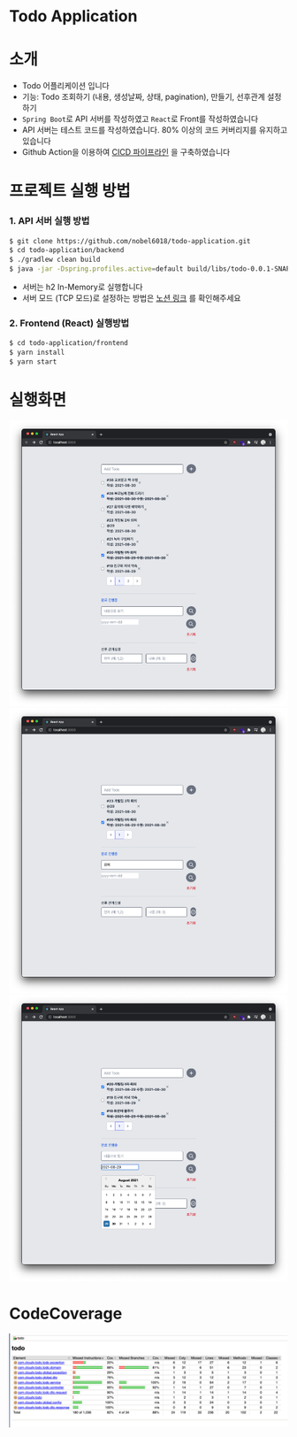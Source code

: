 # Todo Application

# 소개

- Todo 어플리케이션 입니다
- 기능: Todo 조회하기 (내용, 생성날짜, 상태, pagination), 만들기, 선후관계 설정하기
- `Spring Boot`로 API 서버를 작성하였고 `React`로 Front를 작성하였습니다
- API 서버는 테스트 코드를 작성하였습니다. 80% 이상의 코드 커버리지를 유지하고 있습니다
- Github Action을 이용하여 [CICD 파이프라인](/.github/workflows/cicd.yml) 을 구축하였습니다

# 프로젝트 실행 방법

### 1. API 서버 실행 방법

```bash
$ git clone https://github.com/nobel6018/todo-application.git
$ cd todo-application/backend
$ ./gradlew clean build
$ java -jar -Dspring.profiles.active=default build/libs/todo-0.0.1-SNAPSHOT.jar
```

- 서버는 h2 In-Memory로 실행합니다
- 서버 모드 (TCP 모드)로 설정하는 방법은 [노션 링크](https://fierce-hydrangea-cb7.notion.site/H2-d7baf9facbed43b8a6de9ac7934d0eb6) 를
  확인해주세요

### 2. Frontend (React) 실행방법

```bash
$ cd todo-application/frontend
$ yarn install
$ yarn start
```

# 실행화면

![screen1](/images/screen1.png)
![screen2](/images/screen2.png)
![screen3](/images/screen3.png)

# CodeCoverage

![code-coverage](/images/code-coverage.png)
